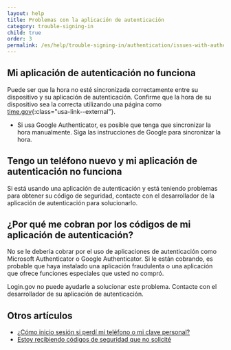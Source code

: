 ```yaml
---
layout: help
title: Problemas con la aplicación de autenticación
category: trouble-signing-in
child: true
order: 3
permalink: /es/help/trouble-signing-in/authentication/issues-with-authentication-application/
---
```


## Mi aplicación de autenticación no funciona

Puede ser que la hora no esté sincronizada correctamente entre su dispositivo y su aplicación de autenticación. Confirme que la hora de su dispositivo sea la correcta utilizando una página como [time.gov](https://time.gov){:class="usa-link--external"}.
* Si usa Google Authenticator, es posible que tenga que sincronizar la hora manualmente. Siga las instrucciones de Google para sincronizar la hora.

## Tengo un teléfono nuevo y mi aplicación de autenticación no funciona

Si está usando una aplicación de autenticación y está teniendo problemas para obtener su código de seguridad, contacte con el desarrollador de la aplicación de autenticación para solucionarlo.

## ¿Por qué me cobran por los códigos de mi aplicación de autenticación?

No se le debería cobrar por el uso de aplicaciones de autenticación como Microsoft Authenticator o Google Authenticator. Si le están cobrando, es probable que haya instalado una aplicación fraudulenta o una aplicación que ofrece funciones especiales que usted no compró.

Login.gov no puede ayudarle a solucionar este problema. Contacte con el desarrollador de su aplicación de autenticación.

## Otros artículos

* [¿Cómo inicio sesión si perdí mi teléfono o mi clave personal?](#)
* [Estoy recibiendo códigos de seguridad que no solicité](#)
